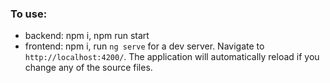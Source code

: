 ### To use:
- backend: npm i, npm run start
- frontend: npm i, run `ng serve` for a dev server. Navigate to `http://localhost:4200/`. The application will automatically reload if you change any of the source files.
